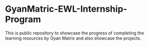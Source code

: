 # GyanMatric-EWL-Internship-Program
This is public repository to showcase the progress of completing the learning resources by Gyan Matrix and also showcase the projects.
